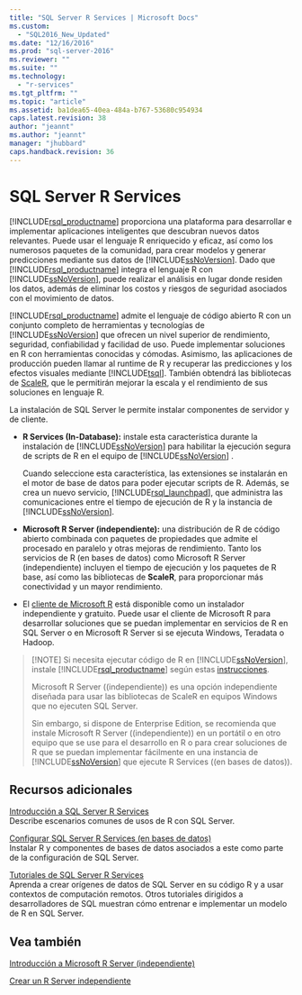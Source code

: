 ```yaml
---
title: "SQL Server R Services | Microsoft Docs"
ms.custom: 
  - "SQL2016_New_Updated"
ms.date: "12/16/2016"
ms.prod: "sql-server-2016"
ms.reviewer: ""
ms.suite: ""
ms.technology: 
  - "r-services"
ms.tgt_pltfrm: ""
ms.topic: "article"
ms.assetid: ba1dea65-40ea-484a-b767-53680c954934
caps.latest.revision: 38
author: "jeannt"
ms.author: "jeannt"
manager: "jhubbard"
caps.handback.revision: 36
---
```

# SQL Server R Services
  [!INCLUDE[rsql_productname](../../includes/rsql-productname-md.md)] proporciona una plataforma para desarrollar e implementar aplicaciones inteligentes que descubran nuevos datos relevantes. Puede usar el lenguaje R enriquecido y eficaz, así como los numerosos paquetes de la comunidad, para crear modelos y generar predicciones mediante sus datos de [!INCLUDE[ssNoVersion](../../includes/ssnoversion-md.md)]. Dado que [!INCLUDE[rsql_productname](../../includes/rsql-productname-md.md)] integra el lenguaje R con [!INCLUDE[ssNoVersion](../../includes/ssnoversion-md.md)], puede realizar el análisis en lugar donde residen los datos, además de eliminar los costos y riesgos de seguridad asociados con el movimiento de datos.  
  
 [!INCLUDE[rsql_productname](../../includes/rsql-productname-md.md)] admite el lenguaje de código abierto R con un conjunto completo de herramientas y tecnologías de [!INCLUDE[ssNoVersion](../../includes/ssnoversion-md.md)] que ofrecen un nivel superior de rendimiento, seguridad, confiabilidad y facilidad de uso. Puede implementar soluciones en R con herramientas conocidas y cómodas. Asimismo, las aplicaciones de producción pueden llamar al runtime de R y recuperar las predicciones y los efectos visuales mediante [!INCLUDE[tsql](../../includes/tsql-md.md)]. También obtendrá las bibliotecas de [ScaleR](https://msdn.microsoft.com/microsoft-r/scaler/scaler), que le permitirán mejorar la escala y el rendimiento de sus soluciones en lenguaje R.  
  
La instalación de SQL Server le permite instalar componentes de servidor y de cliente.  
  
+   **R Services (In-Database):** instale esta característica durante la instalación de [!INCLUDE[ssNoVersion](../../includes/ssnoversion-md.md)] para habilitar la ejecución segura de scripts de R en el equipo de [!INCLUDE[ssNoVersion](../../includes/ssnoversion-md.md)] .  
  
     Cuando seleccione esta característica, las extensiones se instalarán en el motor de base de datos para poder ejecutar scripts de R. Además, se crea un nuevo servicio, [!INCLUDE[rsql_launchpad](../../includes/rsql-launchpad-md.md)], que administra las comunicaciones entre el tiempo de ejecución de R y la instancia de [!INCLUDE[ssNoVersion](../../includes/ssnoversion-md.md)].  
  
+   **Microsoft R Server (independiente):** una distribución de R de código abierto combinada con paquetes de propiedades que admite el procesado en paralelo y otras mejoras de rendimiento. Tanto los servicios de R (en bases de datos) como Microsoft R Server (independiente) incluyen el tiempo de ejecución y los paquetes de R base, así como las bibliotecas de **ScaleR**, para proporcionar más conectividad y un mayor rendimiento. 
  
+    El [cliente de Microsoft R](https://msdn.microsoft.com/microsoft-r/index#mrc) está disponible como un instalador independiente y gratuito.  Puede usar el cliente de Microsoft R para desarrollar soluciones que se puedan implementar en servicios de R en SQL Server o en Microsoft R Server si se ejecuta Windows, Teradata o Hadoop. 
     

  > [!NOTE] Si necesita ejecutar código de R en [!INCLUDE[ssNoVersion](../../includes/ssnoversion-md.md)], instale [!INCLUDE[rsql_productname](../../includes/rsql-productname-md.md)] según estas [instrucciones](../../advanced-analytics/r-services/set-up-sql-server-r-services-in-database.md).
  >  
  > Microsoft R Server \((independiente)\) es una opción independiente diseñada para usar las bibliotecas de ScaleR en equipos Windows que no ejecuten SQL Server. 
>   
>  Sin embargo, si dispone de Enterprise Edition, se recomienda que instale Microsoft R Server \((independiente)\) en un portátil o en otro equipo que se use para el desarrollo en R o para crear soluciones de R que se puedan implementar fácilmente en una instancia de [!INCLUDE[ssNoVersion](../../includes/ssnoversion-md.md)] que ejecute R Services \((en bases de datos)\).
  
## <a name="additional-resources"></a>Recursos adicionales  
  
 [Introducción a SQL Server R Services](../../advanced-analytics/r-services/getting-started-with-sql-server-r-services.md)   
 Describe escenarios comunes de usos de R con SQL Server.  
  
[Configurar SQL Server R Services (en bases de datos)](../../advanced-analytics/r-services/set-up-sql-server-r-services-in-database.md)  
Instalar R y componentes de bases de datos asociados a este como parte de la configuración de SQL Server.  
  
[Tutoriales de SQL Server R Services](../../advanced-analytics/r-services/sql-server-r-services-tutorials.md)  
Aprenda a crear orígenes de datos de SQL Server en su código R y a usar contextos de computación remotos. Otros tutoriales dirigidos a desarrolladores de SQL muestran cómo entrenar e implementar un modelo de R en SQL Server.  
  
## <a name="see-also"></a>Vea también  
  
 [Introducción a Microsoft R Server &#40;independiente&#41;](../../advanced-analytics/r-services/getting-started-with-microsoft-r-server-standalone.md)  
 
 [Crear un R Server independiente](../../advanced-analytics/r-services/create-a-standalone-r-server.md) 
  